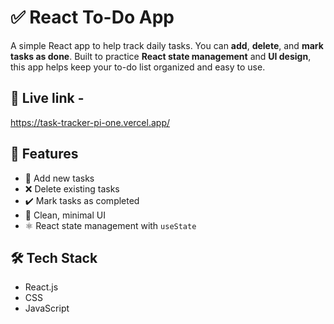 # ✅ React To-Do App

A simple React app to help track daily tasks. You can **add**, **delete**, and **mark tasks as done**. Built to practice **React state management** and **UI design**, this app helps keep your to-do list organized and easy to use.

## 🚀 Live link - 
https://task-tracker-pi-one.vercel.app/

## 🚀 Features

- 📝 Add new tasks
- ❌ Delete existing tasks
- ✔️ Mark tasks as completed
- 🌙 Clean, minimal UI
- ⚛️ React state management with `useState`

## 🛠️ Tech Stack

- React.js
- CSS
- JavaScript
